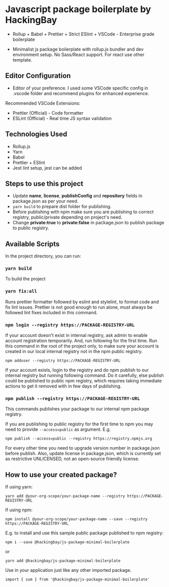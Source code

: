 # Javascript package boilerplate by HackingBay

- Rollup + Babel + Prettier + Strict ESlint + VSCode - Enterprise grade boilerplate

- Minimalist js package boilerplate with rollup.js bundler and dev environment setup. No Sass/React support. For react use other template.

## Editor Configuration

- Editor of your preference. I used some VSCode specific config in .vscode folder and recommend plugins for enhanced experience.

Recommended VSCode Extensions:
- Prettier (Official) - Code formatter
- ESLint (Official) - Real time JS syntax validation

## Technologies Used

- Rollup.js
- Yarn
- Babel
- Prettier + ESlint
- Jest lint setup, jest can be added

## Steps to use this project
- Update **name**, **license**, **publishConfig** and **repository** fields in package.json as per your need.
- `yarn build` to prepare dist folder for publishing.
- Before publishing with npm make sure you are publishing to correct registry, public/private depending on project's need.
- Change **private:true** to **private:false** in package.json to publish package to public registry.

## Available Scripts

In the project directory, you can run:

### `yarn build`

To build the project

### `yarn fix:all`

Runs prettier formatter followed by eslint and stylelint, to format code and fix lint issues.
Prettier is not good enough to run alone, must always be followed lint fixes included in this command.

### `npm login --registry https://PACKAGE-REGISTRY-URL`

If your account doesn't exist in internal registry, ask admin to enable account registration temporarily. And, run following for the first time. Run this command in the root of the project only, to make sure your account is created in our local internal registry not in the npm public registry.

`npm adduser --registry https://PACKAGE-REGISTRY-URL`

If your account exists, login to the registry and do npm publish to our internal registry but running following command. Do it carefully, else publish could be published to public npm registry, which requires taking immediate actions to get it removed with in few days of publishing.

### `npm publish --registry https://PACKAGE-REGISTRY-URL`

This commands publishes your package to our internal npm package registry.

If you are publishing to public registry for the first time to npm you may need to provide `--access=public` as argument. E.g.

`npm publish --access=public --registry https://registry.npmjs.org`

For every other time you need to upgrade version number in package.json before publish. Also, update license in package.json, which is currently set as restrictive UNLICENSED, not an open-source friendly license.

## How to use your created package?

If using yarn:

`yarn add @your-org-scope/your-package-name --registry https://PACKAGE-REGISTRY-URL`

If using npm:

`npm install @your-org-scope/your-package-name --save --registry https://PACKAGE-REGISTRY-URL`

E.g. to install and use this sample public package published to npm registry:

`npm i --save @hackingbay/js-package-minimal-boilerplate`

or 

`yarn add @hackingbay/js-package-minimal-boilerplate`

Use in your application just like any other imported package.

`import { sum } from '@hackingbay/js-package-minimal-boilerplate'`
